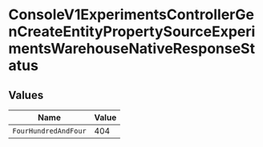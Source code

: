 # ConsoleV1ExperimentsControllerGenCreateEntityPropertySourceExperimentsWarehouseNativeResponseStatus


## Values

| Name                 | Value                |
| -------------------- | -------------------- |
| `FourHundredAndFour` | 404                  |